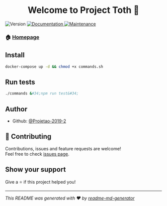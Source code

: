 <h1 align="center">Welcome to Project Toth 👋</h1>
<p>
  <img alt="Version" src="https://img.shields.io/badge/version-0.1.0-blue.svg?cacheSeconds=2592000" />
  <a href="https://github.com/Projetao-2019-2/project-toth#readme" target="_blank">
    <img alt="Documentation" src="https://img.shields.io/badge/documentation-yes-brightgreen.svg" />
  </a>
  <a href="https://github.com/Projetao-2019-2/project-toth/graphs/commit-activity" target="_blank">
    <img alt="Maintenance" src="https://img.shields.io/badge/Maintained%3F-yes-green.svg" />
  </a>
</p>

### 🏠 [Homepage](https://github.com/Projetao-2019-2/project-toth#readme)

## Install

```sh
docker-compose up -d && chmod +x commands.sh
```

## Run tests

```sh
./commands &#34;npm run test&#34;
```

## Author

- Github: [@Projetao-2019-2](https://github.com/Projetao-2019-2)

## 🤝 Contributing

Contributions, issues and feature requests are welcome!<br />Feel free to check [issues page](https://github.com/Projetao-2019-2/project-toth/issues).

## Show your support

Give a ⭐️ if this project helped you!

---

_This README was generated with ❤️ by [readme-md-generator](https://github.com/kefranabg/readme-md-generator)_
